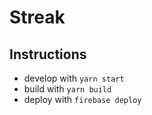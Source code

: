 # Streak

## Instructions

- develop with `yarn start`
- build with `yarn build`
- deploy with `firebase deploy`